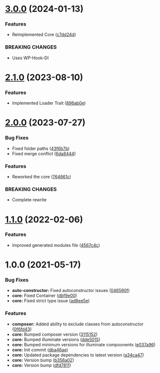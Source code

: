 # [3.0.0](https://github.com/oblakstudio/extremis-core/compare/v2.1.0...v3.0.0) (2024-01-13)


### Features

* Reimplemented Core ([c7dd24d](https://github.com/oblakstudio/extremis-core/commit/c7dd24d84e1d1610932bd52fa582688bb51a835f))


### BREAKING CHANGES

* Uses WP-Hook-DI

# [2.1.0](https://github.com/oblakstudio/extremis-core/compare/v2.0.0...v2.1.0) (2023-08-10)


### Features

* Implemented Loader Trait ([896ab0e](https://github.com/oblakstudio/extremis-core/commit/896ab0eb5a0377e7db97600cd2634556c3d58bb1))

# [2.0.0](https://github.com/oblakstudio/extremis-core/compare/v1.1.0...v2.0.0) (2023-07-27)


### Bug Fixes

* Fixed folder paths ([43f6b7b](https://github.com/oblakstudio/extremis-core/commit/43f6b7b804e736a005c6a1fce13f72ac6b5b7388))
* Fixed merge conflict ([6da8444](https://github.com/oblakstudio/extremis-core/commit/6da8444017a850d20602ac52c7f6f4afb99c30e3))


### Features

* Reworked the core ([764661c](https://github.com/oblakstudio/extremis-core/commit/764661ca92d0ea44a8d0883cc121a4ef5b9f64d2))


### BREAKING CHANGES

* Complete rewrite

# [1.1.0](https://github.com/oblakstudio/extremis-core/compare/v1.0.0...v1.1.0) (2022-02-06)


### Features

* Improved generated modules file ([4567c4c](https://github.com/oblakstudio/extremis-core/commit/4567c4c067bcafd06f79b9f05b7c0d009c69cfdf))

# 1.0.0 (2021-05-17)


### Bug Fixes

* **auto-constructor:** Fixed autoconstructor issues ([046590f](https://github.com/oblakstudio/extremis-core/commit/046590f3d5eee375eddca7c397c59c79fd6e27f5))
* **core:** Fixed Container ([dbf9e00](https://github.com/oblakstudio/extremis-core/commit/dbf9e00ba4cf9e44ae25cd32779342f02c94cbb0))
* **core:** Fixed strict type issue ([ad8ee5e](https://github.com/oblakstudio/extremis-core/commit/ad8ee5ed34dce9a2f95ac637fb15ef37ca86f11e))


### Features

* **composer:** Added ability to exclude classes from autoconstructor ([0f6fd43](https://github.com/oblakstudio/extremis-core/commit/0f6fd430528d4c4d37c3d9ecf036b4759044c5df))
* **core:** Bumped composer version ([3115152](https://github.com/oblakstudio/extremis-core/commit/31151520d9fba650c6c0a4cfe841b16c75ec04c4))
* **core:** Bumped illuminate versions ([dde5015](https://github.com/oblakstudio/extremis-core/commit/dde5015507078d9da3b89c9a87f05b2c3d152d7f))
* **core:** Bumped minimum versions for illuminate compoonents ([e037a96](https://github.com/oblakstudio/extremis-core/commit/e037a963fde85ea8a2a777736d633541c00b08fd))
* **core:** Init commit ([dba46ae](https://github.com/oblakstudio/extremis-core/commit/dba46ae0842ab8486b558b7d516471d999a74aab))
* **core:** Updated package dependencies to latest version ([a34ca47](https://github.com/oblakstudio/extremis-core/commit/a34ca4772296d09a0c7e2be86da2affc6997a308))
* **core:** Version bump ([b356a02](https://github.com/oblakstudio/extremis-core/commit/b356a0251f52be874278464c02feeabf810d51b5))
* **core:** Version bump ([dfd7811](https://github.com/oblakstudio/extremis-core/commit/dfd7811a5de67225430b5f2c5e8e4f58c891752f))
